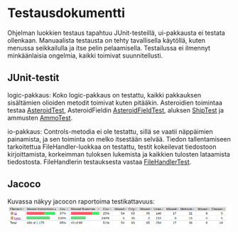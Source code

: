 # Testausdokumentti
Ohjelman luokkien testaus tapahtuu JUnit-testeillä, ui-pakkausta ei testata ollenkaan. Manuaalista testausta on tehty tavallisella käytöllä, kuten menussa seikkailulla ja itse pelin pelaamisella. Testailussa ei ilmennyt minkäänlaisia ongelmia, kaikki toimivat suunnitellusti.

## JUnit-testit
logic-pakkaus: Koko logic-pakkaus on testattu, kaikki pakkauksen sisältämien olioiden metodit toimivat kuten pitääkin.
Asteroidien toimintaa testaa [AsteroidTest](https://github.com/mancato/otm-harjoitustyo/blob/master/src/test/java/logictest/AsteroidTest.java), 
AsteroidFieldin [AsteroidFieldTest](https://github.com/mancato/otm-harjoitustyo/blob/master/src/test/java/logictest/AsteroidFieldTest.java),
aluksen [ShipTest](https://github.com/mancato/otm-harjoitustyo/blob/master/src/test/java/logictest/ShipTest.java) ja 
ammusten [AmmoTest](https://github.com/mancato/otm-harjoitustyo/blob/master/src/test/java/logictest/AmmoTest.java).

io-pakkaus: Controls-metodia ei ole testattu, sillä se vaatii näppäimien painamista, ja sen toiminta on melko itsestään selvää. Tiedon tallentamiseen tarkoitettua FileHandler-luokkaa on testattu, testit kokeilevat tiedostoon kirjoittamista, korkeimman tuloksen lukemista ja kaikkien tulosten lataamista tiedostosta. FileHandlerin testauksesta vastaa [FileHandlerTest](https://github.com/mancato/otm-harjoitustyo/blob/master/src/test/java/iotest/FileHandlerTest.java).

## Jacoco
Kuvassa näkyy jacocon raportoima testikattavuus:
<img src="https://github.com/mancato/otm-harjoitustyo/blob/master/dokumentaatio/kuvat/Jacoco.png" width="800">


